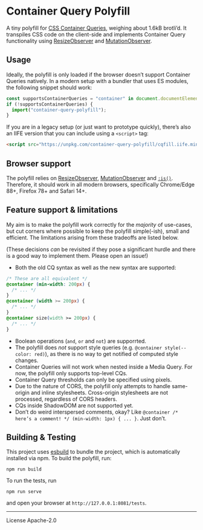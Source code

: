 # Container Query Polyfill

A tiny polyfill for [CSS Container Queries][mdn], weighing about 1.6kB brotli’d. It transpiles CSS code on the client-side and implements Container Query functionality using [ResizeObserver] and [MutationObserver].

## Usage

Ideally, the polyfill is only loaded if the browser doesn’t support Container Queries natively. In a modern setup with a bundler that uses ES modules, the following snippet should work:

```js
const supportsContainerQueries = "container" in document.documentElement.style;
if (!supportsContainerQueries) {
  import("container-query-polyfill");
}
```

If you are in a legacy setup (or just want to prototype quickly), there’s also an IIFE version that you can include using a `<script>` tag:

```html
<script src="https://unpkg.com/container-query-polyfill/cqfill.iife.min.js"></script>
```

## Browser support

The polyfill relies on [ResizeObserver], [MutationObserver] and [`:is()`][is selector]. Therefore, it should work in all modern browsers, specifically Chrome/Edge 88+, Firefox 78+ and Safari 14+.

## Feature support & limitations

My aim is to make the polyfill work correctly for the _majority_ of use-cases, but cut corners where possible to keep the polyfill simple(-ish), small and efficient. The limitations arising from these tradeoffs are listed below.

(These decisions _can_ be revisited if they pose a significant hurdle and there is a good way to implement them. Please open an issue!)

- Both the old CQ syntax as well as the new syntax are supported:

```css
/* These are all equivalent */
@container (min-width: 200px) {
  /* ... */
}
@container (width >= 200px) {
  /* ... */
}
@container size(width >= 200px) {
  /* ... */
}
```

- Boolean operations (`and`, `or` and `not`) are supporrted.
- The polyfill does _not_ support style queries (e.g. `@container style(--color: red)`), as there is no way to get notified of computed style changes.
- Container Queries will not work when nested inside a Media Query. For now, the polyfill only supports top-level CQs.
- Container Query thresholds can only be specified using pixels.
- Due to the nature of CORS, the polyfill only attempts to handle same-origin and inline stylesheets. Cross-origin stylesheets are not processed, regardless of CORS headers.
- CQs inside ShadowDOM are not supported yet.
- Don’t do weird interspersed comments, okay? Like `@container /* here’s a comment! */ (min-width: 1px) { ... }`. Just don’t.

## Building & Testing

This project uses [esbuild] to bundle the project, which is automatically installed via npm. To build the polyfill, run:

```
npm run build
```

To run the tests, run

```
npm run serve
```

and open your browser at `http://127.0.0.1:8081/tests`.

---

License Apache-2.0

[mdn]: https://developer.mozilla.org/en-US/docs/Web/CSS/CSS_Container_Queries
[resizeobserver]: https://caniuse.com/resizeobserver
[mutationobserver]: https://caniuse.com/mutationobserver
[esbuild]: https://esbuild.github.io/
[is selector]: https://caniuse.com/css-matches-pseudo
